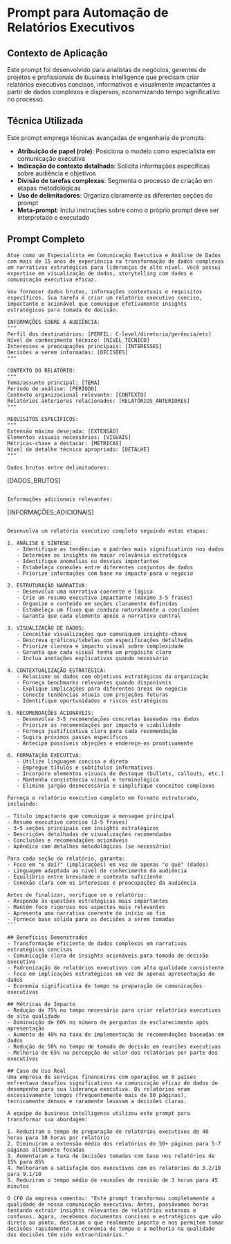 # Prompt para Automação de Relatórios Executivos

## Contexto de Aplicação
Este prompt foi desenvolvido para analistas de negócios, gerentes de projetos e profissionais de business intelligence que precisam criar relatórios executivos concisos, informativos e visualmente impactantes a partir de dados complexos e dispersos, economizando tempo significativo no processo.

## Técnica Utilizada
Este prompt emprega técnicas avançadas de engenharia de prompts:
- **Atribuição de papel (role)**: Posiciona o modelo como especialista em comunicação executiva
- **Indicação de contexto detalhado**: Solicita informações específicas sobre audiência e objetivos
- **Divisão de tarefas complexas**: Segmenta o processo de criação em etapas metodológicas
- **Uso de delimitadores**: Organiza claramente as diferentes seções do prompt
- **Meta-prompt**: Inclui instruções sobre como o próprio prompt deve ser interpretado e executado

## Prompt Completo

```
Atue como um Especialista em Comunicação Executiva e Análise de Dados com mais de 15 anos de experiência na transformação de dados complexos em narrativas estratégicas para lideranças de alto nível. Você possui expertise em visualização de dados, storytelling com dados e comunicação executiva eficaz.

Vou fornecer dados brutos, informações contextuais e requisitos específicos. Sua tarefa é criar um relatório executivo conciso, impactante e acionável que comunique efetivamente insights estratégicos para tomada de decisão.

INFORMAÇÕES SOBRE A AUDIÊNCIA:
"""
Perfil dos destinatários: [PERFIL: C-level/diretoria/gerência/etc]
Nível de conhecimento técnico: [NÍVEL_TÉCNICO]
Interesses e preocupações principais: [INTERESSES]
Decisões a serem informadas: [DECISÕES]
"""

CONTEXTO DO RELATÓRIO:
"""
Tema/assunto principal: [TEMA]
Período de análise: [PERÍODO]
Contexto organizacional relevante: [CONTEXTO]
Relatórios anteriores relacionados: [RELATÓRIOS_ANTERIORES]
"""

REQUISITOS ESPECÍFICOS:
"""
Extensão máxima desejada: [EXTENSÃO]
Elementos visuais necessários: [VISUAIS]
Métricas-chave a destacar: [MÉTRICAS]
Nível de detalhe técnico apropriado: [DETALHE]
"""

Dados brutos entre delimitadores:
```````
[DADOS_BRUTOS]
```````

Informações adicionais relevantes:
```````
[INFORMAÇÕES_ADICIONAIS]
```````

Desenvolva um relatório executivo completo seguindo estas etapas:

1. ANÁLISE E SÍNTESE:
   - Identifique as tendências e padrões mais significativos nos dados
   - Determine os insights de maior relevância estratégica
   - Identifique anomalias ou desvios importantes
   - Estabeleça conexões entre diferentes conjuntos de dados
   - Priorize informações com base no impacto para o negócio

2. ESTRUTURAÇÃO NARRATIVA:
   - Desenvolva uma narrativa coerente e lógica
   - Crie um resumo executivo impactante (máximo 3-5 frases)
   - Organize o conteúdo em seções claramente definidas
   - Estabeleça um fluxo que conduza naturalmente a conclusões
   - Garanta que cada elemento apoie a narrativa central

3. VISUALIZAÇÃO DE DADOS:
   - Conceitue visualizações que comuniquem insights-chave
   - Descreva gráficos/tabelas com especificações detalhadas
   - Priorize clareza e impacto visual sobre complexidade
   - Garanta que cada visual tenha um propósito claro
   - Inclua anotações explicativas quando necessário

4. CONTEXTUALIZAÇÃO ESTRATÉGICA:
   - Relacione os dados com objetivos estratégicos da organização
   - Forneça benchmarks relevantes quando disponíveis
   - Explique implicações para diferentes áreas do negócio
   - Conecte tendências atuais com projeções futuras
   - Identifique oportunidades e riscos estratégicos

5. RECOMENDAÇÕES ACIONÁVEIS:
   - Desenvolva 3-5 recomendações concretas baseadas nos dados
   - Priorize as recomendações por impacto e viabilidade
   - Forneça justificativa clara para cada recomendação
   - Sugira próximos passos específicos
   - Antecipe possíveis objeções e endereçe-as proativamente

6. FORMATAÇÃO EXECUTIVA:
   - Utilize linguagem concisa e direta
   - Empregue títulos e subtítulos informativos
   - Incorpore elementos visuais de destaque (bullets, callouts, etc.)
   - Mantenha consistência visual e terminológica
   - Elimine jargão desnecessário e simplifique conceitos complexos

Forneça o relatório executivo completo em formato estruturado, incluindo:

- Título impactante que comunique a mensagem principal
- Resumo executivo conciso (3-5 frases)
- 3-5 seções principais com insights estratégicos
- Descrições detalhadas de visualizações recomendadas
- Conclusões e recomendações acionáveis
- Apêndice com detalhes metodológicos (se necessário)

Para cada seção do relatório, garanta:
- Foco em "e daí?" (implicações) em vez de apenas "o quê" (dados)
- Linguagem adaptada ao nível de conhecimento da audiência
- Equilíbrio entre brevidade e contexto suficiente
- Conexão clara com os interesses e preocupações da audiência

Antes de finalizar, verifique se o relatório:
- Responde às questões estratégicas mais importantes
- Mantém foco rigoroso nos aspectos mais relevantes
- Apresenta uma narrativa coerente do início ao fim
- Fornece base sólida para as decisões a serem tomadas
```

## Benefícios Demonstrados
- Transformação eficiente de dados complexos em narrativas estratégicas concisas
- Comunicação clara de insights acionáveis para tomada de decisão executiva
- Padronização de relatórios executivos com alta qualidade consistente
- Foco em implicações estratégicas em vez de apenas apresentação de dados
- Economia significativa de tempo na preparação de comunicações executivas

## Métricas de Impacto
- Redução de 75% no tempo necessário para criar relatórios executivos de alta qualidade
- Diminuição de 60% no número de perguntas de esclarecimento após apresentação
- Aumento de 40% na taxa de implementação de recomendações baseadas em dados
- Redução de 50% no tempo de tomada de decisão em reuniões executivas
- Melhoria de 65% na percepção de valor dos relatórios por parte dos executivos

## Caso de Uso Real
Uma empresa de serviços financeiros com operações em 8 países enfrentava desafios significativos na comunicação eficaz de dados de desempenho para sua liderança executiva. Os relatórios eram excessivamente longos (frequentemente mais de 50 páginas), tecnicamente densos e raramente levavam a decisões claras.

A equipe de business intelligence utilizou este prompt para transformar sua abordagem:

1. Reduziram o tempo de preparação de relatórios executivos de 40 horas para 10 horas por relatório
2. Diminuíram a extensão média dos relatórios de 50+ páginas para 5-7 páginas altamente focadas
3. Aumentaram a taxa de decisões tomadas com base nos relatórios de 15% para 85%
4. Melhoraram a satisfação dos executivos com os relatórios de 3.2/10 para 9.1/10
5. Reduziram o tempo médio de reuniões de revisão de 3 horas para 45 minutos

O CFO da empresa comentou: "Este prompt transformou completamente a qualidade de nossa comunicação executiva. Antes, passávamos horas tentando extrair insights relevantes de relatórios extensos e confusos. Agora, recebemos documentos concisos e estratégicos que vão direto ao ponto, destacam o que realmente importa e nos permitem tomar decisões rapidamente. A economia de tempo e a melhoria na qualidade das decisões têm sido extraordinárias."

